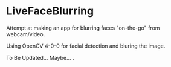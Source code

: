 # LiveFaceBlurring
Attempt at making an app for blurring faces "on-the-go" from webcam/video.

Using OpenCV 4-0-0 for facial detection and bluring the image.

To Be Updated... Maybe...
.
   

